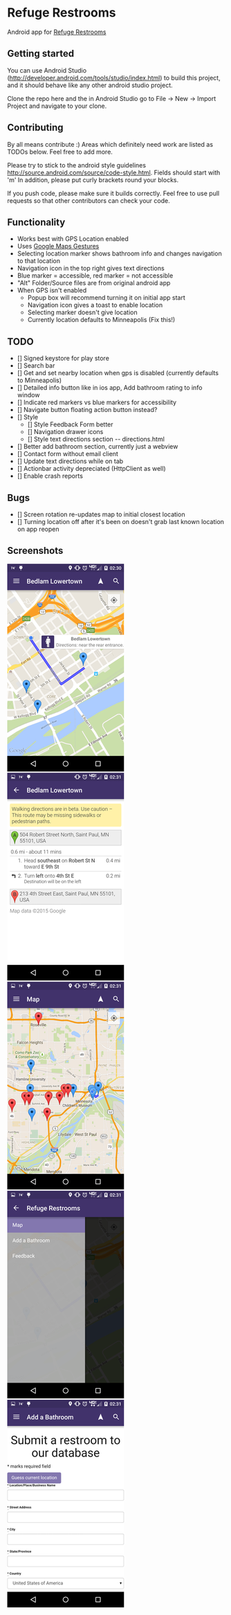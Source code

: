 # Refuge Restrooms
Android app for [Refuge Restrooms](http://www.refugerestrooms.org/)

## Getting started
You can use Android Studio (http://developer.android.com/tools/studio/index.html) to build this project, and it should behave like any other android studio project.

Clone the repo here and the in Android Studio go to File -> New -> Import Project and navigate to your clone.

## Contributing
By all means contribute :) Areas which definitely need work are listed as TODOs below. Feel free to add more.

Please try to stick to the android style guidelines http://source.android.com/source/code-style.html. Fields should start with 'm'
In addition, please put curly brackets round your blocks.

If you push code, please make sure it builds correctly. Feel free to use pull requests so that other contributors can check your code.

## Functionality
- Works best with GPS Location enabled
- Uses [Google Maps Gestures](https://support.google.com/gmm/answer/3139292?hl=en)
- Selecting location marker shows bathroom info and changes navigation to that location
- Navigation icon in the top right gives text directions
- Blue marker = accessible, red marker = not accessible
- "Alt" Folder/Source files are from original android app
- When GPS isn't enabled
  - Popup box will recommend turning it on initial app start
  - Navigation icon gives a toast to enable location
  - Selecting marker doesn't give location
  - Currently location defaults to Minneapolis (Fix this!)

## TODO
- [] Signed keystore for play store
- [] Search bar
- [] Get and set nearby location when gps is disabled (currently defaults to Minneapolis)
- [] Detailed info button like in ios app, Add bathroom rating to info window
- [] Indicate red markers vs blue markers for accessibility
- [] Navigate button floating action button instead?
- [] Style
  - [] Style Feedback Form better
  - [] Navigation drawer icons
  - [] Style text directions section -- directions.html
- [] Better add bathroom section, currently just a webview
- [] Contact form without email client
- [] Update text directions while on tab
- [] Actionbar activity depreciated (HttpClient as well)
- [] Enable crash reports

## Bugs
- [] Screen rotation re-updates map to initial closest location
- [] Turning location off after it's been on doesn't grab last known location on app reopen

## Screenshots
![](/app/src/main/res/drawable-hdpi/Screenshots/screen1.png?raw=true)
![](/app/src/main/res/drawable-hdpi/Screenshots/screen2.png?raw=true)
![](/app/src/main/res/drawable-hdpi/Screenshots/screen3.png?raw=true)
![](/app/src/main/res/drawable-hdpi/Screenshots/screen4.png?raw=true)
![](/app/src/main/res/drawable-hdpi/Screenshots/screen5.png?raw=true)